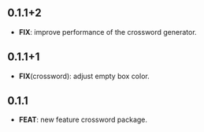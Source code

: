## 0.1.1+2

 - **FIX**: improve performance of the crossword generator.

## 0.1.1+1

 - **FIX**(crossword): adjust empty box color.

## 0.1.1

 - **FEAT**: new feature crossword package.

